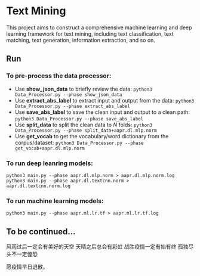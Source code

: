 # Text Mining
This project aims to construct a comprehensive machine learning and deep learning framework for text mining, 
including text classification, text matching, text generation, information extraction, and so on.

## Run
### To pre-process the data processor:
* Use **show_json_data** to briefly review the data:
`python3 Data_Processor.py --phase show_json_data`
* Use **extract_abs_label** to extract input and output from the data:
`python3 Data_Processor.py --phase extract_abs_label`
* Use **save_abs_label** to save the clean input and output to a clean path:
`python3 Data_Processor.py --phase save_abs_label`
* Use **split_data** to split the clean data to *N* folds:
`python3 Data_Processor.py --phase split_data+aapr.dl.mlp.norm`
* Use **get_vocab** to get the vocabulary/word dictionary from the corpus/dataset:
`python3 Data_Processor.py --phase get_vocab+aapr.dl.mlp.norm`

### To run deep leanring models:
`python3 main.py --phase aapr.dl.mlp.norm > aapr.dl.mlp.norm.log`
`python3 main.py --phase aapr.dl.textcnn.norm > aapr.dl.textcnn.norm.log`

### To run machine learning models:
`python3 main.py --phase aapr.ml.lr.tf > aapr.ml.lr.tf.log`

## To be continued...
风雨过后一定会有美好的天空
天晴之后总会有彩虹
战胜疫情一定有始有终
孤独尽头不一定惶恐

愿疫情早日退散。